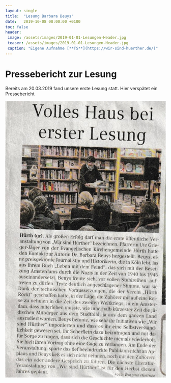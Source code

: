 ```yaml
---
layout: single
title:  "Lesung Barbara Beuys"
date:   2019-10-08 08:00:00 +0100
toc: false
header:
 image: /assets/images/2019-01-01-Lesungen-Header.jpg
 teaser: /assets/images/2019-01-01-Lesungen-Header.jpg
 caption: "Eigene Aufnahme [**TS**](https://wir-sind-huerther.de/)"
---
```


# Pressebericht zur Lesung

Bereits am 20.03.2019 fand unsere erste Lesung statt. Hier verspätet ein Pressebericht

![Bericht_Lesung](/assets/images/2019-03-20-Presse_Lesung.jpg)
